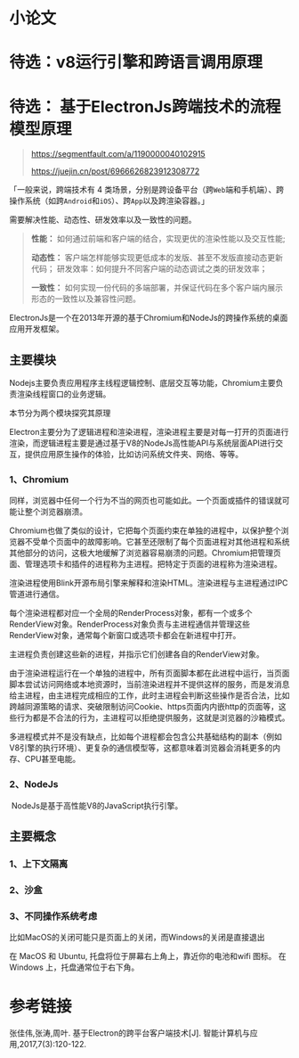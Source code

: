 # 小论文

# 待选：v8运行引擎和跨语言调用原理

# 待选： 基于ElectronJs跨端技术的流程模型原理 

> https://segmentfault.com/a/1190000040102915
>
> https://juejin.cn/post/6966626823912308772



「一般来说，跨端技术有 4 类场景，分别是跨设备平台（跨`Web`端和手机端）、跨操作系统（如跨`Android`和`iOS`）、跨`App`以及跨渲染容器。」

需要解决性能、动态性、研发效率以及一致性的问题。

> **性能：** 如何通过前端和客户端的结合，实现更优的渲染性能以及交互性能;
>
> **动态性：** 客户端怎样能够实现更低成本的发版、甚至不发版直接动态更新代码；
> 研发效率：如何提升不同客户端的动态调试之类的研发效率；
>
> **一致性：** 如何实现一份代码的多端部署，并保证代码在多个客户端内展示形态的一致性以及兼容性问题。



ElectronJs是一个在2013年开源的基于Chromium和NodeJs的跨操作系统的桌面应用开发框架。



## 主要模块

Nodejs主要负责应用程序主线程逻辑控制、底层交互等功能，Chromium主要负责渲染线程窗口的业务逻辑。

本节分为两个模块探究其原理

Electron主要分为了逻辑进程和渲染进程，渲染进程主要是对每一打开的页面进行渲染，而逻辑进程主要是通过基于V8的NodeJs高性能API与系统层面API进行交互，提供应用原生操作的体验，比如访问系统文件夹、网络、等等。

### 1、Chromium

同样，浏览器中任何一个行为不当的网页也可能如此。一个页面或插件的错误就可能让整个浏览器崩溃。

Chromium也做了类似的设计，它把每个页面约束在单独的进程中，以保护整个浏览器不受单个页面中的故障影响。它甚至还限制了每个页面进程对其他进程和系统其他部分的访问，这极大地缓解了浏览器容易崩溃的问题。Chromium把管理页面、管理选项卡和插件的进程称为主进程。把特定于页面的进程称为渲染进程。



渲染进程使用Blink开源布局引擎来解释和渲染HTML。渲染进程与主进程通过IPC管道进行通信。

每个渲染进程都对应一个全局的RenderProcess对象，都有一个或多个RenderView对象。RenderProcess对象负责与主进程通信并管理这些RenderView对象，通常每个新窗口或选项卡都会在新进程中打开。

主进程负责创建这些新的进程，并指示它们创建各自的RenderView对象。



由于渲染进程运行在一个单独的进程中，所有页面脚本都在此进程中运行，当页面脚本尝试访问网络或本地资源时，当前渲染进程并不提供这样的服务，而是发消息给主进程，由主进程完成相应的工作，此时主进程会判断这些操作是否合法，比如跨越同源策略的请求、突破限制访问Cookie、https页面内内嵌http的页面等，这些行为都是不合法的行为，主进程可以拒绝提供服务，这就是浏览器的沙箱模式。



多进程模式并不是没有缺点，比如每个进程都会包含公共基础结构的副本（例如V8引擎的执行环境）、更复杂的通信模型等，这都意味着浏览器会消耗更多的内存、CPU甚至电能。

### 2、NodeJs

​	NodeJs是基于高性能V8的JavaScript执行引擎。



## 主要概念

### 1、上下文隔离

### 2、沙盒

### 3、不同操作系统考虑

比如MacOS的关闭可能只是页面上的关闭，而Windows的关闭是直接退出

在 MacOS 和 Ubuntu, 托盘将位于屏幕右上角上，靠近你的电池和wifi 图标。 在 Windows 上，托盘通常位于右下角。







# 参考链接

张佳伟,张涛,周叶. 基于Electron的跨平台客户端技术[J]. 智能计算机与应用,2017,7(3):120-122.
